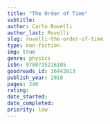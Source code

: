 ```yaml
---
title: "The Order of Time"
subtitle: 
author: Carlo Rovelli
author_last: Rovelli
slug: rovelli-the-order-of-time
type: non-fiction
img: true
genre: physics
isbn: 9780735216105
goodreads_id: 36442813
publish_year: 2018
pages: 240
rating: 
date_started:
date_completed:
priority: low
---
```

